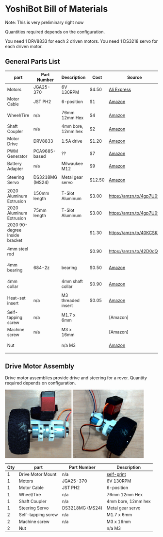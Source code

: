 # YoshiBot Bill of Materials

Note: This is very preliminary right now

Quantities required depends on the configuration.

You need 1 DRV8833 for each 2 driven motors.
You need 1 DS3218 servo for each driven motor.


## General Parts List

| part | Part Number | Description | Cost | Source | Image |
| --- | --- | --- | --- | --- | --- |
| Motors | JGA25-370 | 6V 130RPM | $4.50 | [Ali Express](https://www.aliexpress.us/item/3256806027674487.html) | <img width="100" src="Images/motors.png" />
| Motor Cable | JST PH2 | 6-position | $1 | [Amazon](https://a.co/d/dRmRub8) | <img width="100" src="Images/motor-cable.png" /> |
| Wheel/Tire | n/a | 76mm 12mm Hex | $4 | [Amazon](https://amzn.to/3BXqyhx) | <img width="100" src="Images/tires.png" /> |
| Shaft Coupler | n/a | 4mm bore, 12mm hex | $2 | [Amazon](https://amzn.to/428gFYW) | <img width="100" src="Images/coupler.png" /> |
| Motor Drive | DRV8833 | 1.5A drive | $1.20 | [Amazon](https://amzn.to/3Pu1j9F) | <img width="100" src="Images/motor-drive.png" /> |
| PWM Generator | PCA9685-based | ?? | $7 | [Amazon](https://amzn.to/4gRtkUQ) | <img width="100" src="Images/pwm-generator.png" /> |
| Battery Adapter | n/a | Milwaukee M12 | $9 | [Amazon](https://amzn.to/4fLFsFf) | <img width="100" src="Images/battery-adapter.png" /> |
| Steering Servo | DS3218MG (MS24) | Metal gear servo | $12.50 | [Amazon](https://amzn.to/4jsscsl) | <img width="100" src="Images/ds3218.png" /> |
| 2020 Aluminum Extrusion | 150mm length | T-Slot Aluminum | $3.00 | https://amzn.to/4gp7U09 | <img width="100" src="Images/2020-extruded.png" /> |
| 2020 Aluminum Extrusion | 75mm length | T-Slot Aluminum | $3.00 | https://amzn.to/4gp7U09 | <img width="100" src="Images/2020-extruded.png" /> |
| 2020 90-degree Inside bracket | | | $1.30 | https://amzn.to/40KCSKa | <img width="100" src="Images/inside-corner-bracket.png" /> |
| 4mm steel rod | | | $0.90 | https://amzn.to/42D0dQy | <img width="100" src="Images/4mm-rod.png" /> |
| 4mm bearing | 684-2z| bearing | $0.50 | [Amazon](https://amzn.to/4hDLLMA) | <img width="100" src="Images/684-2z-bearing.png" /> |
| 4mm collar | | 4mm shaft collar| $0.90 | [Amazon](https://amzn.to/42AMYQB) | <img width="100" src="Images/4mm-collar.png" /> |
| Heat-set insert | n/a | M3 threaded insert | $0.05 | [Amazon](https://amzn.to/40W5QrZ) | <img width="100" src="Images/m3-insert.png" /> |
| Self-tapping screw | n/a | M1.7 x 6mm | | [Amazon]
| Machine screw | n/a | M3 x 16mm | | [Amazon]
| Nut | | n/a M3 | | [Amazon](https://amzn.to/4hGeAb0) | <img width="100" src="Images/m3-nut.png" /> |

## Drive Motor Assembly

Drive motor assemblies provide drive and steering for a rover.  Quantity required depends on configuration.

<img height="225" src="Images/drive-motor-assembly-1.jpg" /> <img height="225" src="Images/drive-motor-assembly-2.jpg" />

| Qty | part | Part Number | Description |
| --- | --- | --- | --- |
| 1 | Drive Motor Mount | n/a | [self-print](../Hardware/motor-mount-v1.1.stl) |
| 1 | Motors | JGA25-370 | 6V 130RPM | 
| 1 | Motor Cable | JST PH2 | 6-position |
| 1 | Wheel/Tire | n/a | 76mm 12mm Hex | 
| 1 | Shaft Coupler | n/a | 4mm bore, 12mm hex |
| 1 | Steering Servo | DS3218MG (MS24) | Metal gear servo |
| 2 | Self-tapping screw | n/a | M1.7 x 6mm | 
| 2 | Machine screw | n/a | M3 x 16mm | 
| 2 | Nut | | n/a M3 | 